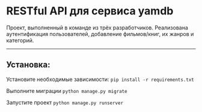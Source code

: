 # RESTful API для сервиса yamdb

Проект, выполненный в команде из трёх разработчиков. Реализована аутентификация пользователей, добавление фильмов/книг, их жанров и категорий.

____

Установка:
-----------

Установите необходимые зависимости: ```pip install -r requirements.txt```

Выполните миграции ```python manage.py migrate```

Запустите проект ```python manage.py runserver```

